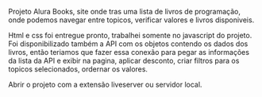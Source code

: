 Projeto Alura Books, site onde tras uma lista de livros de programação, onde podemos navegar entre topicos, verificar valores e livros disponiveis.

Html e css foi entregue pronto, trabalhei somente no javascript do projeto. Foi disponibilizado também a API com os objetos contendo os dados dos livros, então teriamos que fazer essa conexão para pegar as informações da lista da API e exibir na pagina, aplicar desconto, criar filtros para os topicos selecionados, ordernar os valores. 

Abrir o projeto com a extensão liveserver ou servidor local.


